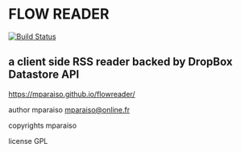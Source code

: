 FLOW READER
===========

[![Build Status](https://travis-ci.org/Mparaiso/flowreader.svg?branch=master)](https://travis-ci.org/Mparaiso/flowreader)

a client side RSS reader backed by DropBox Datastore API
--------------------------------------------------------

https://mparaiso.github.io/flowreader/

author mparaiso <mparaiso@online.fr>

copyrights mparaiso

license GPL


